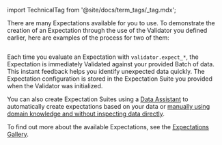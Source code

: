 import TechnicalTag from '@site/docs/term_tags/_tag.mdx';

There are many Expectations available for you to use.  To demonstrate the creation of an Expectation through the use of the Validator you defined earlier, here are examples of the process for two of them:

```python name="tests/integration/docusaurus/deployment_patterns/aws_cloud_storage_pandas.py add_expectations"
```

Each time you evaluate an Expectation with `validator.expect_*`, the Expectation is immediately Validated against your provided Batch of data. This instant feedback helps you identify unexpected data quickly. The Expectation configuration is stored in the Expectation Suite you provided when the Validator was initialized.

You can also create Expectation Suites using a [Data Assistant](../../../guides/expectations/data_assistants/how_to_create_an_expectation_suite_with_the_onboarding_data_assistant.md) to automatically create expectations based on your data or [manually using domain knowledge and without inspecting data directly](../../../guides/expectations/how_to_create_and_edit_expectations_based_on_domain_knowledge_without_inspecting_data_directly.md). 

To find out more about the available Expectations, see the [Expectations Gallery](https://greatexpectations.io/expectations).